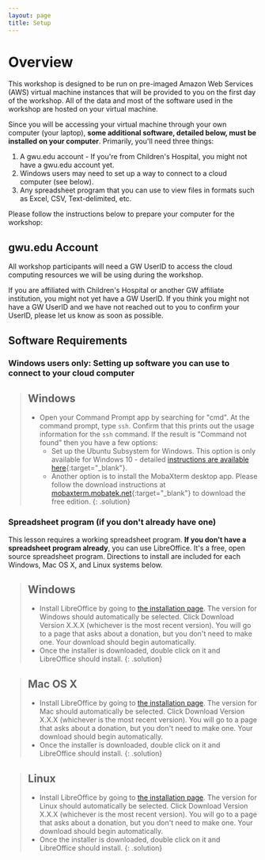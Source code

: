 ```yaml
---
layout: page
title: Setup
---
```


# Overview

This workshop is designed to be run on pre-imaged Amazon Web Services (AWS) virtual machine
instances that will be provided to you on the first day of the workshop.  All of the data and most of the software used
in the workshop are hosted on your virtual machine.

Since you will be accessing your virtual machine through your own computer (your laptop), **some additional software, detailed below, must be installed on your computer**.  Primarily, you'll need three things:  
1.  A gwu.edu account - If you're from Children's Hospital, you might not have a gwu.edu account yet.  
2.  Windows users may need to set up a way to connect to a cloud computer (see below).  
3.  Any spreadsheet program that you can use to view files in formats such as Excel, CSV, Text-delimited, etc.  

Please follow the instructions below to prepare your computer for the workshop:

## gwu.edu Account

All workshop participants will need a GW UserID to access the cloud computing resources we will be using during the workshop.

If you are affiliated with Children's Hospital or another GW affiliate institution, you might not yet have a GW UserID.  If you think you might not have a GW UserID and we have not reached out to you to confirm your UserID, please let us know as soon as possible.

## Software Requirements

### Windows users only:  Setting up software you can use to connect to your cloud computer

> ## Windows
> - Open your Command Prompt app by searching for "cmd".  At the command prompt, type `ssh`.  Confirm that this prints out the usage information for the `ssh` command.  If the result is "Command not found" then you have a few options:
>   + Set up the Ubuntu Subsystem for Windows. This option is only available for Windows 10 - detailed [instructions are available here](https://docs.microsoft.com/en-us/windows/wsl/install){:target="\_blank"}.
>   + Another option is to install the MobaXterm desktop app.  Please follow the download instructions at [mobaxterm.mobatek.net](https://mobaxterm.mobatek.net/){:target="\_blank"} to download the free edition.
{: .solution}

### Spreadsheet program (if you don't already have one)

This lesson requires a working spreadsheet program. **If you don't have a spreadsheet program already**, you can use LibreOffice. It's a free, open source spreadsheet program.  Directions to install are included for each Windows, Mac OS X, and Linux systems below.

> ## Windows
> - Install LibreOffice by going to [the installation page](https://www.libreoffice.org/download/libreoffice-fresh/). The version for Windows should automatically be selected. Click Download Version X.X.X (whichever is the most recent version). You will go to a page that asks about a donation, but you don't need to make one. Your download should begin automatically.  
> - Once the installer is downloaded, double click on it and LibreOffice should install.
{: .solution}

> ## Mac OS X
> - Install LibreOffice by going to [the installation page](https://www.libreoffice.org/download/libreoffice-fresh/). The version for Mac should automatically be selected. Click Download Version X.X.X (whichever is the most recent version). You will go to a page that asks about a donation, but you don't need to make one. Your download should begin automatically.  
> - Once the installer is downloaded, double click on it and LibreOffice should install.
{: .solution}

> ## Linux
>  - Install LibreOffice by going to [the installation page](https://www.libreoffice.org/download/libreoffice-fresh/). The version for Linux should automatically be selected. Click Download Version X.X.X (whichever is the most recent version). You will go to a page that asks about a donation, but you don't need to make one. Your download should begin automatically.  
> - Once the installer is downloaded, double click on it and LibreOffice should install.
{: .solution}
